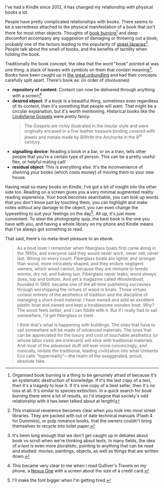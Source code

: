 I've had a Kindle since 2012, it has changed my relationship with physical books a lot.

People have pretty complicated relationships with books. There seems to be a sacredness attached to the physical manifestation of a book that isn't there for most other objects. Thoughts of [book burning](https://encyclopedia.ushmm.org/content/en/article/book-burning)[^burn] and deep discomfort accompany any suggestion of damaging or throwing out a book; probably one of the factors leading to the popularity of [street libraries](https://streetlibrary.org.au/)[^lib]. People talk about the smell of books, and the benefits of tactility when holding the book. 

Traditionally the book concept, the idea that the word "book" pointed at was one thing: a stack of leaves with symbols on them that contain meaning[^stack]. Books have been caught up in [the great unbundling](https://stratechery.com/2017/the-great-unbundling/) and had their concepts carefully split apart. There's book as: (in order of obviousnes)
* **repository of content**: Content can now be delivered through anything with a screen[^gul]
* **desired object**: If a book is a beautiful thing, sometimes even regardless of its content, then it's something that people will want. That might be a circular explanation, but it's worth mentioning. Historical books like the [Lindisfarne Gospels](https://en.wikipedia.org/wiki/Lindisfarne_Gospels) were pretty fancy:
    > The Gospels are richly illustrated in the insular style and were originally encased in a fine leather treasure binding covered with jewels and metals made by Billfrith the Anchorite in the 8<sup>th</sup> century.
* **signalling device**: Reading a book in a bar, or on a train, tells other people that you're a certain type of person. This can be a pretty useful flex, or helpful mating call!
* **residual object**: This is everything else. It's the inconvenience of shelving your books (which costs money) of moving them to your new house.

Having read so many books on Kindle, I've got a bit of insight into the other side too. Reading on a screen gives you a very minimal augmented reality reading experience. Your book becomes searchable, you can look up words that you don't know just by touching them, you can highlight and make notes without any damage to the object, you can even change the typesetting to suit your feelings on the day[^font]. All up, it's just more convenient. To steal the photography quip, the best book is the one you have with you, and having a whole library on my phone and Kindle means that I've always got something to read.

That said, there's no meta-level pleasure to an ebook.




> As a boat lover I remember when fiberglass boats first came along in the 1950s, and everyone said they would never work, never sell, never last. Wrong on every count. Fiberglass boats are lighter and stronger than wood, more intricately shaped, and they endure negligent owners, which wood cannot, because they are immune to teredo worms, dry rot, and baking sun. Fiberglass never leaks; wood always does, top and bottom. And yet a magazine called _Woodenboat_, founded in 1969, became one of the all-time publishing successes through worshipping the virtues of wood in boats. Those virtues consist entirely of the aesthetics of tradition and the discipline of managing a short-lived material. I have owned and sold an excellent plastic boat and owned and kept a troublesome wooden boat. Why? The wood feels better, and I can fiddle with it. But if I really had to sail somewhere, I'd get fiberglass or steel. 
> 
> I think that's what is happening with buildings. The ones that have to sail somewhere will be made of advanced materials. The ones that can be appreciated for the luxury and cost of touchable aesthetics (or whose labor costs are irrelevant) will stick with traditional materials. And most of the advanced stuff will ever more convincingly, and ironically, imitate the traditional, leading civilization into what Umberto Eco calls "hyperreality"&mdash;the realm of the exaggerated, proud, absolute fake. 

[^burn]: Organised book burning is a thing to be genuinely afraid of because it's an systematic destruction of knowledge. If it's the last copy of a text, then it's a tragedy to lose it. If it's one copy of a best seller, then it's no loss at all. It's similar to species extinction. In a quick search for _book burning_ there were a lot of results, so I'd imagine that society's odd relationship with it has been talked about at length!

[^lib]: This irrational reverence becomes clear when you look into most street libraries. They are packed with out of date technical manuals (Flash 4 for Dummies), or pulp romance books, that the owners couldn't bring themselves to recycle into toilet paper.

[^stack]: It's been long enough that we don't get caught up in debates about book vs scroll when we're thinking about texts. In many fields, the idea of _a text_ is even more pluralistic, pointing to anything that can be read and studied: movies, paintings, objects, as well as things that are written down.

[^gul]: This became very clear to me when I read Gulliver's Travels on my phone, a [Nexus One](https://en.wikipedia.org/wiki/Nexus_One) with a screen about the size of a credit card.

[^font]: I'll make the font bigger when I'm getting tired.
